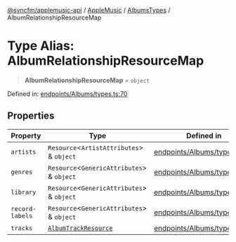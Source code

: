 [@syncfm/applemusic-api](../../../../../../globals.md) / [AppleMusic](../../../index.md) / [AlbumsTypes](../index.md) / AlbumRelationshipResourceMap

# Type Alias: AlbumRelationshipResourceMap

> **AlbumRelationshipResourceMap** = `object`

Defined in: [endpoints/Albums/types.ts:70](https://github.com/sync-fm/applemusic-api/blob/9471caba6a6b5bc92263ffc6e5d9c04672ec1f7f/src/endpoints/Albums/types.ts#L70)

## Properties

| Property | Type | Defined in |
| ------ | ------ | ------ |
| <a id="artists"></a> `artists` | `Resource`\<`ArtistAttributes`\> & `object` | [endpoints/Albums/types.ts:71](https://github.com/sync-fm/applemusic-api/blob/9471caba6a6b5bc92263ffc6e5d9c04672ec1f7f/src/endpoints/Albums/types.ts#L71) |
| <a id="genres"></a> `genres` | `Resource`\<`GenericAttributes`\> & `object` | [endpoints/Albums/types.ts:72](https://github.com/sync-fm/applemusic-api/blob/9471caba6a6b5bc92263ffc6e5d9c04672ec1f7f/src/endpoints/Albums/types.ts#L72) |
| <a id="library"></a> `library` | `Resource`\<`GenericAttributes`\> & `object` | [endpoints/Albums/types.ts:73](https://github.com/sync-fm/applemusic-api/blob/9471caba6a6b5bc92263ffc6e5d9c04672ec1f7f/src/endpoints/Albums/types.ts#L73) |
| <a id="record-labels"></a> `record-labels` | `Resource`\<`GenericAttributes`\> & `object` | [endpoints/Albums/types.ts:76](https://github.com/sync-fm/applemusic-api/blob/9471caba6a6b5bc92263ffc6e5d9c04672ec1f7f/src/endpoints/Albums/types.ts#L76) |
| <a id="tracks"></a> `tracks` | [`AlbumTrackResource`](AlbumTrackResource.md) | [endpoints/Albums/types.ts:79](https://github.com/sync-fm/applemusic-api/blob/9471caba6a6b5bc92263ffc6e5d9c04672ec1f7f/src/endpoints/Albums/types.ts#L79) |
